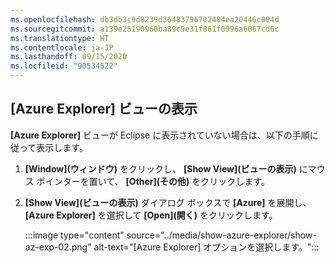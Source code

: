 ```yaml
---
ms.openlocfilehash: db3db3c9d8239d36483796702404ea20446c004d
ms.sourcegitcommit: a139e25190960ba89c9e31f861f0996a6067cd6c
ms.translationtype: HT
ms.contentlocale: ja-JP
ms.lasthandoff: 09/15/2020
ms.locfileid: "90534522"
---
```

## <a name="displaying-the-azure-explorer-view"></a>[Azure Explorer] ビューの表示

**[Azure Explorer]** ビューが Eclipse に表示されていない場合は、以下の手順に従って表示します。

1. **[Window]\(ウィンドウ\)** をクリックし、 **[Show View]\(ビューの表示\)** にマウス ポインターを置いて、 **[Other]\(その他\)** をクリックします。

2. **[Show View]\(ビューの表示\)** ダイアログ ボックスで **[Azure]** を展開し、 **[Azure Explorer]** を選択して **[Open]\(開く\)** をクリックします。

    :::image type="content" source="../media/show-azure-explorer/show-az-exp-02.png" alt-text="[Azure Explorer] オプションを選択します。":::





